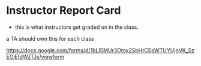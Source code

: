 # Instructor Report Card
* this is what instructors get graded on in the class.

a TA should own this for each class

https://docs.google.com/forms/d/1bLI5MUr3Otox2SbHrCEpWTUYUjgVK_SzEOjEtdWJTJs/viewform
